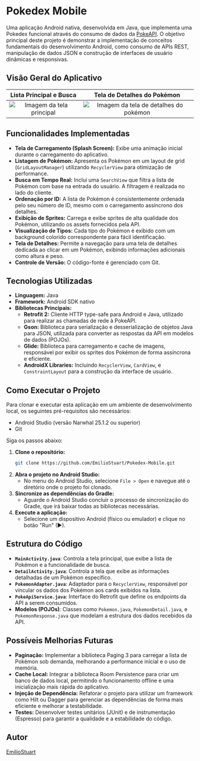 # Pokedex Mobile

Uma aplicação Android nativa, desenvolvida em Java, que implementa uma Pokedex funcional através do consumo de dados da [PokeAPI](https://pokeapi.co/). O objetivo principal deste projeto é demonstrar a implementação de conceitos fundamentais do desenvolvimento Android, como consumo de APIs REST, manipulação de dados JSON e construção de interfaces de usuário dinâmicas e responsivas.

## Visão Geral do Aplicativo

| Lista Principal e Busca | Tela de Detalhes do Pokémon |
| :---: | :---: |
| ![Imagem da tela principal](https://github.com/user-attachments/assets/466383c7-a7ba-42ed-8c08-814ad437eed1) | ![Imagem da tela de detalhes do pokémon](https://github.com/user-attachments/assets/82166e78-8db0-4336-a66f-c47ca88450ab) |

## Funcionalidades Implementadas

  * **Tela de Carregamento (Splash Screen):** Exibe uma animação inicial durante o carregamento do aplicativo.
  * **Listagem de Pokémon:** Apresenta os Pokémon em um layout de grid (`GridLayoutManager`) utilizando `RecyclerView` para otimização de performance.
  * **Busca em Tempo Real:** Inclui uma `SearchView` que filtra a lista de Pokémon com base na entrada do usuário. A filtragem é realizada no lado do cliente.
  * **Ordenação por ID:** A lista de Pokémon é consistentemente ordenada pelo seu número de ID, mesmo com o carregamento assíncrono dos detalhes.
  * **Exibição de Sprites:** Carrega e exibe sprites de alta qualidade dos Pokémon, utilizando os assets fornecidos pela API.
  * **Visualização de Tipos:** Cada tipo do Pokémon é exibido com um background colorido correspondente para fácil identificação.
  * **Tela de Detalhes:** Permite a navegação para uma tela de detalhes dedicada ao clicar em um Pokémon, exibindo informações adicionais como altura e peso.
  * **Controle de Versão:** O código-fonte é gerenciado com Git.

## Tecnologias Utilizadas

  * **Linguagem:** Java
  * **Framework:** Android SDK nativo
  * **Bibliotecas Principais:**
      * **Retrofit 2:** Cliente HTTP type-safe para Android e Java, utilizado para realizar as chamadas de rede à PokeAPI.
      * **Gson:** Biblioteca para serialização e desserialização de objetos Java para JSON, utilizada para converter as respostas da API em modelos de dados (POJOs).
      * **Glide:** Biblioteca para carregamento e cache de imagens, responsável por exibir os sprites dos Pokémon de forma assíncrona e eficiente.
      * **AndroidX Libraries:** Incluindo `RecyclerView`, `CardView`, e `ConstraintLayout` para a construção da interface de usuário.

## Como Executar o Projeto

Para clonar e executar esta aplicação em um ambiente de desenvolvimento local, os seguintes pré-requisitos são necessários:

  * Android Studio (versão Narwhal 25.1.2 ou superior)
  * Git

Siga os passos abaixo:

1.  **Clone o repositório:**
    ```bash
    git clone https://github.com/EmilioStuart/Pokedex-Mobile.git
    ```
2.  **Abra o projeto no Android Studio:**
      * No menu do Android Studio, selecione `File > Open` e navegue até o diretório onde o projeto foi clonado.
3.  **Sincronize as dependências do Gradle:**
      * Aguarde o Android Studio concluir o processo de sincronização do Gradle, que irá baixar todas as bibliotecas necessárias.
4.  **Execute a aplicação:**
      * Selecione um dispositivo Android (físico ou emulador) e clique no botão "Run" (▶).

## Estrutura do Código

  * **`MainActivity.java`**: Controla a tela principal, que exibe a lista de Pokémon e a funcionalidade de busca.
  * **`DetailActivity.java`**: Controla a tela que exibe as informações detalhadas de um Pokémon específico.
  * **`PokemonAdapter.java`**: Adaptador para o `RecyclerView`, responsável por vincular os dados dos Pokémon aos cards exibidos na lista.
  * **`PokeApiService.java`**: Interface do Retrofit que define os endpoints da API a serem consumidos.
  * **Modelos (POJOs)**: Classes como `Pokemon.java`, `PokemonDetail.java`, e `PokemonResponse.java` que modelam a estrutura dos dados recebidos da API.

## Possíveis Melhorias Futuras

  * **Paginação:** Implementar a biblioteca Paging 3 para carregar a lista de Pokémon sob demanda, melhorando a performance inicial e o uso de memória.
  * **Cache Local:** Integrar a biblioteca Room Persistence para criar um banco de dados local, permitindo o funcionamento offline e uma inicialização mais rápida do aplicativo.
  * **Injeção de Dependência:** Refatorar o projeto para utilizar um framework como Hilt ou Dagger para gerenciar as dependências de forma mais eficiente e melhorar a testabilidade.
  * **Testes:** Desenvolver testes unitários (JUnit) e de instrumentação (Espresso) para garantir a qualidade e a estabilidade do código.

## Autor

[EmilioStuart](https://github.com/EmilioStuart)
